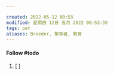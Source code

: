 ```yaml
---

created: 2022-05-12 00:53
modified: 星期四 12日 五月 2022 00:53:30
tags: pet
aliases: Breeder, 繁育者, 繁育
---
```




#### Follow #todo 
1. [ ] 